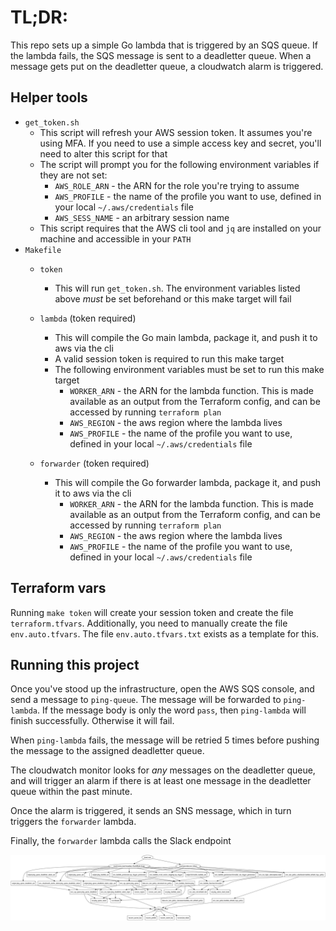 # TL;DR:
This repo sets up a simple Go lambda that is triggered by an SQS queue.  If the lambda fails, the SQS message is sent to a deadletter queue.  When a message gets put on the deadletter queue, a cloudwatch alarm is triggered.

## Helper tools
* `get_token.sh`
    * This script will refresh your AWS session token.  It assumes you're using MFA.  If you need to use a simple access key and secret, you'll need to alter this script for that
    * The script will prompt you for the following environment variables if they are not set:
        * `AWS_ROLE_ARN` - the ARN for the role you're trying to assume
        * `AWS_PROFILE` - the name of the profile you want to use, defined in your local `~/.aws/credentials` file
        * `AWS_SESS_NAME` - an arbitrary session name
    * This script requires that the AWS cli tool and `jq` are installed on your machine and accessible in your `PATH`
* `Makefile`
    * `token`
        * This will run `get_token.sh`.  The environment variables listed above _must_ be set beforehand or this make target will fail
    * `lambda` (token required)
        * This will compile the Go main lambda, package it, and push it to aws via the cli
        * A valid session token is required to run this make target
        * The following environment variables must be set to run this make target
            * `WORKER_ARN` - the ARN for the lambda function.  This is made available as an output from the Terraform config, and can be accessed by running `terraform plan`
            * `AWS_REGION` - the aws region where the lambda lives
            * `AWS_PROFILE` - the name of the profile you want to use, defined in your local `~/.aws/credentials` file
            
    * `forwarder` (token required)
        * This will compile the Go forwarder lambda, package it, and push it to aws via the cli
            * `WORKER_ARN` - the ARN for the lambda function.  This is made available as an output from the Terraform config, and can be accessed by running `terraform plan`
            * `AWS_REGION` - the aws region where the lambda lives
            * `AWS_PROFILE` - the name of the profile you want to use, defined in your local `~/.aws/credentials` file
## Terraform vars
Running `make token` will create your session token and create the file `terraform.tfvars`.  Additionally, you need to manually create the file `env.auto.tfvars`.  The file `env.auto.tfvars.txt` exists as a template for this.



## Running this project

Once you've stood up the infrastructure, open the AWS SQS console, and send a message to `ping-queue`.  The message will be forwarded to `ping-lambda`.  If the message body is only the word `pass`, then `ping-lambda` will finish successfully.  Otherwise it will fail.

When `ping-lambda` fails, the message will be retried 5 times before pushing the message to the assigned deadletter queue.

The cloudwatch monitor looks for _any_ messages on the deadletter queue, and will trigger an alarm if there is at least one message in the deadletter queue within the past minute.

Once the alarm is triggered, it sends an SNS message, which in turn triggers the `forwarder` lambda.

Finally, the `forwarder` lambda calls the Slack endpoint

![graph.png](./terraform/graph.png)

